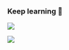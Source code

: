 ### Keep learning 📕

<!--
**Talaxy009/Talaxy009** is a ✨ _special_ ✨ repository because its `README.md` (this file) appears on your GitHub profile.

Here are some ideas to get you started:

- 🔭 I’m currently working on ...
- 🌱 I’m currently learning ...
- 👯 I’m looking to collaborate on ...
- 🤔 I’m looking for help with ...
- 💬 Ask me about ...
- 📫 How to reach me: ...
- 😄 Pronouns: ...
- ⚡ Fun fact: ...
-->
![](https://github-readme-stats.vercel.app/api?show_icons=true&count_private=true&username=Talaxy009)

![](https://github-readme-stats.vercel.app/api/top-langs/?layout=compact&username=Talaxy009)
